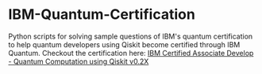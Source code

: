 # IBM-Quantum-Certification
Python scripts for solving sample questions of IBM's quantum certification to help quantum developers using Qiskit become certified through IBM Quantum. Checkout the certification here: [IBM Certified Associate Develop - Quantum Computation using Qiskit v0.2X](https://www.ibm.com/certify/exam?id=C1000-112)
